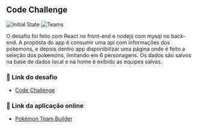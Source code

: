 ## Code Challenge

![Initial State](https://user-images.githubusercontent.com/31046437/132687724-c7302b72-3fa0-4283-8a98-2a6cf2fd4367.png) ![Teams](https://user-images.githubusercontent.com/31046437/132687773-ac50269e-7994-4aba-958e-d3e930cc5e1c.png)

O desafio foi feito com React no front-end e nodejs com mysql no back-end. A propósta do app é consumir uma api com informações dos pokemons, e depois dentro app disponibilizar uma página onde é feito a seleção dos pokemons, limitando em 6 personagens. Os dados são salvos na base de dados local e na home é exibido as equipes salvas.

### 🔗 Link do desafio
 - [Code Challenge](https://github.com/ibti-solutions/code-challenge)

### 🔗 Link da aplicação online
 - [Pokémon Team Builder](https://github.com/ibti-solutions/code-challenge)
